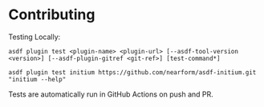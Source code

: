 # Contributing

Testing Locally:

```shell
asdf plugin test <plugin-name> <plugin-url> [--asdf-tool-version <version>] [--asdf-plugin-gitref <git-ref>] [test-command*]

asdf plugin test initium https://github.com/nearform/asdf-initium.git "initium --help"
```

Tests are automatically run in GitHub Actions on push and PR.
